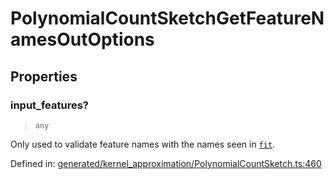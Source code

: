 # PolynomialCountSketchGetFeatureNamesOutOptions

## Properties

### input\_features?

> `any`

Only used to validate feature names with the names seen in [`fit`](#sklearn.kernel_approximation.PolynomialCountSketch.fit "sklearn.kernel_approximation.PolynomialCountSketch.fit").

Defined in:  [generated/kernel\_approximation/PolynomialCountSketch.ts:460](https://github.com/transitive-bullshit/scikit-learn-ts/blob/122b3c0/packages/sklearn/src/generated/kernel_approximation/PolynomialCountSketch.ts#L460)
